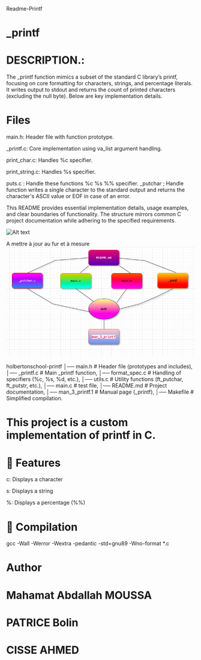 Readme-Printf

# _printf

# DESCRIPTION.:
The _printf function mimics a subset of the standard C library’s printf, focusing on core formatting for characters, strings, and percentage literals. It writes output to stdout and returns the count of printed characters (excluding the null byte). Below are key implementation details.




# Files
main.h: Header file with function prototype.

_printf.c: Core implementation using va_list argument handling.

print_char.c: Handles %c specifier.

print_string.c: Handles %s specifier.

puts.c : Handle these functions  %c %s %% specifier.
_putchar ; Handle function writes a single character to the standard output and returns the character's ASCII value or EOF in case of an error.

This README provides essential implementation details, usage examples, and clear boundaries of functionality. The structure mirrors common C project documentation while adhering to the specified requirements.



![Alt text](https://drive.google.com/file/d/1U-wjFMTZBPMgve6OQBxjcdbi1-ipA9SP/view?usp=drive_link)

A mettre à jour au fur et à mesure 
![Texte alternatif](https://github.com/MOUSSA-info/holbertonschool-printf/blob/b2ab9d9200aaab8bd4cb0ce55794a66e09e4546d/Capture%20d%E2%80%99e%CC%81cran%202025-03-25%20a%CC%80%2012.35.31.png)

holbertonschool-printf
│── main.h          # Header file (prototypes and includes),
│── _printf.c       # Main _printf function,
│── format_spec.c   # Handling of specifiers (%c, %s, %d, etc.),
│── utils.c         # Utility functions (ft_putchar, ft_putstr, etc.),
│── main.c          # test file,
│── README.md       # Project documentation,
│── man_3_printf.1  # Manual page (_printf),
│── Makefile        # Simplified compilation.


# This project is a custom implementation of printf in C.

# 📌 Features

c: Displays a character

s: Displays a string

%: Displays a percentage (%%)


# 🚀 Compilation

gcc -Wall -Werror -Wextra -pedantic -std=gnu89 -Wno-format *.c



# Author

# Mahamat Abdallah MOUSSA
# PATRICE Bolin
# CISSE AHMED
